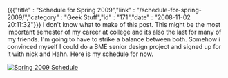 {{{"title" : "Schedule for Spring 2009","link" : "/schedule-for-spring-2009/","category" : "Geek Stuff","id" : "171","date" : "2008-11-02 20:11:32"}}}
I don't know what to make of this post. This might be the most important semester of my career at college and its also the last for many of my friends. I'm going to have to strike a balance between both. Somehow i convinced myself I could do a BME senior design project and signed up for it with nick and Hahn. Here is my schedule for now.

[![Spring 2009 Schedule](/img/upload/schedule09.jpg "Spring 2009 Schedule")](/img/upload/schedule09.jpg)